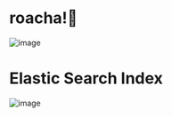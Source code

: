 # roacha!🧤

![image](https://user-images.githubusercontent.com/57784077/132718185-e76715d9-bac2-4282-8064-0753adb4a98e.png)

# Elastic Search Index

![image](https://user-images.githubusercontent.com/57784077/133027134-77fdb59f-e8f6-4380-b41b-a838fc3e3832.png)
